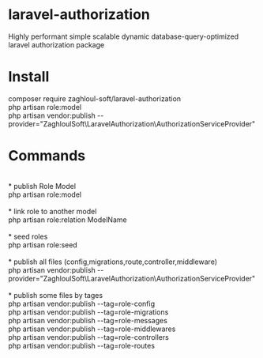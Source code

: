 # laravel-authorization <br>
Highly performant simple scalable dynamic database-query-optimized laravel authorization package <br>

# Install <br>
composer require zaghloul-soft/laravel-authorization <br>
php artisan role:model <br>
php artisan vendor:publish --provider="ZaghloulSoft\LaravelAuthorization\AuthorizationServiceProvider" <br>


# Commands <br>

<br>
* publish Role Model <br>
php artisan role:model <br>
<br>
* link role to another model <br>
php artisan role:relation ModelName <br>
<br>
* seed roles <br>
php artisan role:seed <br>
<br>
* publish all files (config,migrations,route,controller,middleware) <br>
php artisan vendor:publish --provider="ZaghloulSoft\LaravelAuthorization\AuthorizationServiceProvider" <br>
<br>
* publish some files by tages <br>
php artisan vendor:publish --tag=role-config <br>
php artisan vendor:publish --tag=role-migrations <br>
php artisan vendor:publish --tag=role-messages <br>
php artisan vendor:publish --tag=role-middlewares <br>
php artisan vendor:publish --tag=role-controllers <br>
php artisan vendor:publish --tag=role-routes <br>

